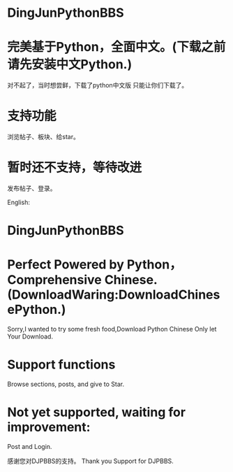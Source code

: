 # DingJunPythonBBS
# 完美基于Python，全面中文。(下载之前请先安装中文Python.)
对不起了，当时想尝鲜，下载了python中文版
只能让你们下载了。
# 支持功能
浏览帖子、板块、给star。
# 暂时还不支持，等待改进
发布帖子、登录。

English:
# DingJunPythonBBS
# Perfect Powered by Python，Comprehensive Chinese.(DownloadWaring:DownloadChinesePython.)
Sorry,I wanted to try some fresh food,Download Python Chinese
Only let Your Download.
# Support functions
Browse sections, posts, and give to Star.
# Not yet supported, waiting for improvement:
Post and Login.

感谢您对DJPBBS的支持。
Thank you Support for DJPBBS.
